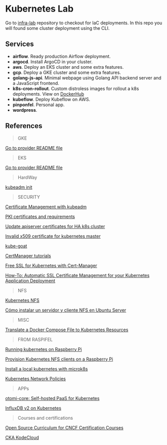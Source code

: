 # Kubernetes Lab

Go to [infra-lab](https://github.com/feliux/infra-lab) repository to checkout for IaC deployments. In this repo you will found some cluster deployment using the CLI.

## Services

- **airflow**. Ready production Airflow deployment.
- **argocd**. Install ArgoCD in your cluster.
- **aws**. Deploy an EKS cluster and some extra features.
- **gcp**. Deploy a GKE cluster and some extra features.
- **golang-js-api**. Minimal webpage using Golang API backend server and a JavaScript frontend.
- **k8s-cron-rollout**. Custom distroless images for rollout a k8s deployments. View on [DockerHub](https://hub.docker.com/r/feliux/k8s-cron)
- **kubeflow**. Deploy Kubeflow on AWS.
- **pinponfel**. Personal app.
- **wordpress**.

## References

> GKE

[Go to provider README file](./gcp/README.md)

> EKS

[Go to provider README file](./aws/README.md)

> HardWay

[kubeadm init](https://kubernetes.io/docs/reference/setup-tools/kubeadm/kubeadm-init/)

> SECURITY

[Certificate Management with kubeadm](https://kubernetes.io/docs/tasks/administer-cluster/kubeadm/kubeadm-certs/)

[PKI certificates and requirements](https://kubernetes.io/docs/setup/best-practices/certificates/)

[Update apiserver certificates for HA k8s cluster](https://serverfault.com/questions/1030307/update-apiserver-certificates-for-ha-k8s-cluster)

[Invalid x509 certificate for kubernetes master](https://stackoverflow.com/questions/46360361/invalid-x509-certificate-for-kubernetes-master)

[kube-goat](https://github.com/ksoclabs/kube-goat)

[CertManager tutorials](https://cert-manager.io/docs/tutorials/)

[Free SSL for Kubernetes with Cert-Manager](https://www.youtube.com/watch?v=hoLUigg4V18)

[How-To: Automatic SSL Certificate Management for your Kubernetes Application Deployment](https://medium.com/contino-engineering/how-to-automatic-ssl-certificate-management-for-your-kubernetes-application-deployment-94b64dfc9114)

> NFS

[Kubernetes NFS](https://www.jorgedelacruz.es/2017/12/26/kubernetes-volumenes-nfs/)

[Cómo instalar un servidor y cliente NFS en Ubuntu Server](https://cduser.com/como-instalar-nfs-server-ubuntu-server/)

> MISC

[Translate a Docker Compose File to Kubernetes Resources](https://kubernetes.io/docs/tasks/configure-pod-container/translate-compose-kubernetes/)

> FROM RASPIFEL

[Running kubernetes on Raspberry Pi](https://viktorvan.github.io/kubernetes/kubernetes-on-raspberry-pi)

[Provision Kubernetes NFS clients on a Raspberry Pi](https://opensource.com/article/20/6/kubernetes-nfs-client-provisioning)

[Install a local kubernetes with microk8s](https://discourse.ubuntu.com/t/install-a-local-kubernetes-with-microk8s/13981)

[Kubernetes Network Policies](https://kubernetes.io/docs/concepts/services-networking/network-policies/)

> APPs

[otomi-core: Self-hosted PaaS for Kubernetes](https://github.com/redkubes/otomi-core)

[InfluxDB v2 on Kubernetes](https://cduser.com/como-desplegar-influxdb-2-x-en-kubernetes/)

> Courses and certifications

[Open Source Curriculum for CNCF Certification Courses](https://github.com/cncf/curriculum)

[CKA KodeCloud](https://github.com/kodekloudhub/certified-kubernetes-administrator-course)
